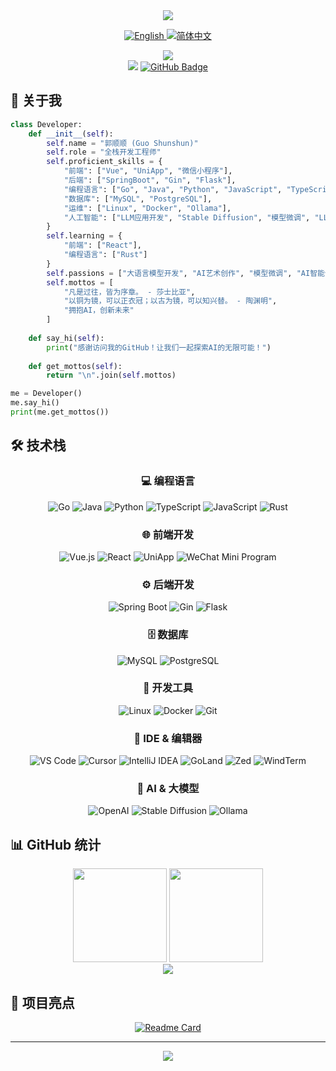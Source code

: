 <div align="center">
    <img src="https://readme-typing-svg.herokuapp.com/?lines=你好，世界!;欢迎来到我的GitHub主页!;全栈开发工程师;AI%20探索者&center=true&size=27&color=f75c7e&duration=3000&pause=1000">
</div>

<div align="center">
    <p>
        <a href="README.md">
            <img src="https://img.shields.io/badge/English-ff69b4?style=for-the-badge&logo=googletranslate&logoColor=white" alt="English"/>
        </a>
        <a href="README_CN.md">
            <img src="https://img.shields.io/badge/简体中文-4c1?style=for-the-badge&logo=googletranslate&logoColor=white" alt="简体中文"/>
        </a>
    </p>
</div>

<div align="center">
    <img src="https://github-readme-streak-stats.herokuapp.com/?user=GuoAccount&theme=radical&hide_border=true" />
</div>

<div align="center">
    <img src="https://komarev.com/ghpvc/?username=GuoAccount&color=blueviolet&style=flat-square">
    <a href="https://github.com/GuoAccount?tab=followers">
        <img src="https://img.shields.io/github/followers/GuoAccount?label=Followers&style=social" alt="GitHub Badge">
    </a>
</div>

## 🚀 关于我

```python
class Developer:
    def __init__(self):
        self.name = "郭顺顺 (Guo Shunshun)"
        self.role = "全栈开发工程师"
        self.proficient_skills = {
            "前端": ["Vue", "UniApp", "微信小程序"],
            "后端": ["SpringBoot", "Gin", "Flask"],
            "编程语言": ["Go", "Java", "Python", "JavaScript", "TypeScript"],
            "数据库": ["MySQL", "PostgreSQL"],
            "运维": ["Linux", "Docker", "Ollama"],
            "人工智能": ["LLM应用开发", "Stable Diffusion", "模型微调", "LLM函数调用", "AI智能体"]
        }
        self.learning = {
            "前端": ["React"],
            "编程语言": ["Rust"]
        }
        self.passions = ["大语言模型开发", "AI艺术创作", "模型微调", "AI智能体"]
        self.mottos = [
            "凡是过往，皆为序章。 - 莎士比亚",
            "以铜为镜，可以正衣冠；以古为镜，可以知兴替。 - 陶渊明",
            "拥抱AI，创新未来"
        ]
        
    def say_hi(self):
        print("感谢访问我的GitHub！让我们一起探索AI的无限可能！")
        
    def get_mottos(self):
        return "\n".join(self.mottos)

me = Developer()
me.say_hi()
print(me.get_mottos())
```

## 🛠️ 技术栈

<div align="center">
    
### 💻 编程语言
![Go](https://img.shields.io/badge/-Go-00ADD8?style=for-the-badge&logo=go&logoColor=white)
![Java](https://img.shields.io/badge/-Java-007396?style=for-the-badge&logo=java&logoColor=white)
![Python](https://img.shields.io/badge/-Python-3776AB?style=for-the-badge&logo=Python&logoColor=white)
![TypeScript](https://img.shields.io/badge/-TypeScript-3178C6?style=for-the-badge&logo=typescript&logoColor=white)
![JavaScript](https://img.shields.io/badge/-JavaScript-F7DF1E?style=for-the-badge&logo=JavaScript&logoColor=black)
![Rust](https://img.shields.io/badge/-Rust-000000?style=for-the-badge&logo=rust&logoColor=white)

### 🌐 前端开发
![Vue.js](https://img.shields.io/badge/-Vue.js-4FC08D?style=for-the-badge&logo=vue.js&logoColor=white)
![React](https://img.shields.io/badge/-React-61DAFB?style=for-the-badge&logo=react&logoColor=black)
![UniApp](https://img.shields.io/badge/-UniApp-2B9939?style=for-the-badge)
![WeChat Mini Program](https://img.shields.io/badge/-微信小程序-07C160?style=for-the-badge&logo=wechat&logoColor=white)

### ⚙️ 后端开发
![Spring Boot](https://img.shields.io/badge/-Spring%20Boot-6DB33F?style=for-the-badge&logo=spring-boot&logoColor=white)
![Gin](https://img.shields.io/badge/-Gin-00ADD8?style=for-the-badge&logo=go&logoColor=white)
![Flask](https://img.shields.io/badge/-Flask-000000?style=for-the-badge&logo=flask&logoColor=white)

### 🗄️ 数据库
![MySQL](https://img.shields.io/badge/-MySQL-4479A1?style=for-the-badge&logo=mysql&logoColor=white)
![PostgreSQL](https://img.shields.io/badge/-PostgreSQL-336791?style=for-the-badge&logo=postgresql&logoColor=white)

### 🔧 开发工具
![Linux](https://img.shields.io/badge/-Linux-FCC624?style=for-the-badge&logo=linux&logoColor=black)
![Docker](https://img.shields.io/badge/-Docker-2496ED?style=for-the-badge&logo=docker&logoColor=white)
![Git](https://img.shields.io/badge/-Git-F05032?style=for-the-badge&logo=git&logoColor=white)

### 🤖 IDE & 编辑器
![VS Code](https://img.shields.io/badge/-VS%20Code-007ACC?style=for-the-badge&logo=visual-studio-code&logoColor=white)
![Cursor](https://img.shields.io/badge/-Cursor-000000?style=for-the-badge)
![IntelliJ IDEA](https://img.shields.io/badge/-IntelliJ%20IDEA-000000?style=for-the-badge&logo=intellij-idea&logoColor=white)
![GoLand](https://img.shields.io/badge/-GoLand-000000?style=for-the-badge&logo=goland&logoColor=white)
![Zed](https://img.shields.io/badge/-Zed-4A154B?style=for-the-badge)
![WindTerm](https://img.shields.io/badge/-WindTerm-000000?style=for-the-badge)

### 🤖 AI & 大模型
![OpenAI](https://img.shields.io/badge/-OpenAI-412991?style=for-the-badge&logo=openai&logoColor=white)
![Stable Diffusion](https://img.shields.io/badge/-Stable%20Diffusion-FF6F61?style=for-the-badge)
![Ollama](https://img.shields.io/badge/-Ollama-000000?style=for-the-badge)

</div>

## 📊 GitHub 统计

<div align="center">
    <img height="150px" src="https://github-readme-stats.vercel.app/api?username=GuoAccount&show_icons=true&theme=radical&include_all_commits=true&custom_title=我的%20GitHub%20统计&locale=cn"/>
    <img height="150px" src="https://github-readme-stats.vercel.app/api/top-langs/?username=GuoAccount&layout=compact&theme=radical&custom_title=最常用的编程语言&locale=cn"/>
</div>

<div align="center">
    <img src="https://github-profile-trophy.vercel.app/?username=GuoAccount&theme=radical&row=1&column=6&margin-w=15&locale=cn" />
</div>

## 🌟 项目亮点

<div align="center">

[![Readme Card](https://github-readme-stats.vercel.app/api/pin/?username=GuoAccount&repo=autox-ts&theme=radical&show_owner=true&locale=cn)](https://github.com/GuoAccount/autox-ts)

</div>

---

<div align="center">
    <img src="https://quotes-github-readme.vercel.app/api?type=horizontal&theme=radical" />
</div>
